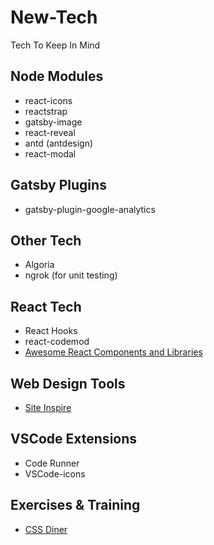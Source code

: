 # New-Tech
Tech To Keep In Mind

## Node Modules 
+ react-icons
+ reactstrap
+ gatsby-image
+ react-reveal
+ antd (antdesign)
+ react-modal

## Gatsby Plugins
+ gatsby-plugin-google-analytics

## Other Tech
+ Algoria 
+ ngrok (for unit testing)

## React Tech 
+ React Hooks
+ react-codemod
+ [Awesome React Components and Libraries][2]

## Web Design Tools 
+ [Site Inspire][1]

## VSCode Extensions
+ Code Runner
+ VSCode-icons 

## Exercises & Training 
+ [CSS Diner][3]




[1]: https://www.siteinspire.com
[2]: https://github.com/brillout/awesome-react-components
[3]: https://flukeout.github.io